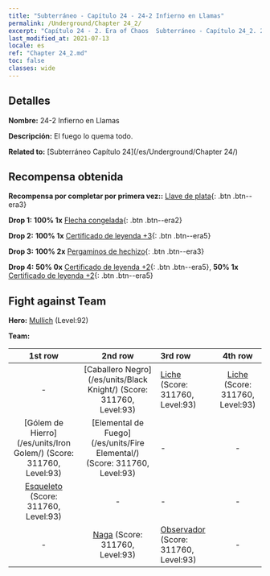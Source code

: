 ```yaml
---
title: "Subterráneo - Capítulo 24 - 24-2 Infierno en Llamas"
permalink: /Underground/Chapter 24_2/
excerpt: "Capítulo 24 - 2. Era of Chaos  Subterráneo - Capítulo 24_2. 24-2 Infierno en Llamas"
last_modified_at: 2021-07-13
locale: es
ref: "Chapter 24_2.md"
toc: false
classes: wide
---
```


## Detalles

 **Nombre:** 24-2 Infierno en Llamas

 **Descripción:** El fuego lo quema todo.

 **Related to:** [Subterráneo Capítulo 24](/es/Underground/Chapter 24/)

## Recompensa obtenida

 **Recompensa por completar por primera vez::** [Llave de plata](/ItemsES/con_693/){: .btn .btn--era3}

 **Drop 1:** **100% 1x** [Flecha congelada](/ItemsES/her_431/){: .btn .btn--era2}

 **Drop 2:** **100% 1x** [Certificado de leyenda +3](/ItemsES/mat_88/){: .btn .btn--era5}

 **Drop 3:** **100% 2x** [Pergaminos de hechizo](/ItemsES/con_694/){: .btn .btn--era3}

 **Drop 4:** **50% 0x** [Certificado de leyenda +2](/ItemsES/mat_81/){: .btn .btn--era5}, **50% 1x** [Certificado de leyenda +2](/ItemsES/mat_81/){: .btn .btn--era5}


## Fight against Team
 **Hero:** [Mullich](/es/heroes/Mullich/) (Level:92)

 **Team:**


  | 1st row | 2nd row | 3rd row | 4th row |
  |:----:|:----:|:----|:----:|
  | - | [Caballero Negro](/es/units/Black Knight/) (Score: 311760, Level:93)  | [Liche](/es/units/Lich/) (Score: 311760, Level:93)  | [Liche](/es/units/Lich/) (Score: 311760, Level:93)  |
  | [Gólem de Hierro](/es/units/Iron Golem/) (Score: 311760, Level:93)  | [Elemental de Fuego](/es/units/Fire Elemental/) (Score: 311760, Level:93)  | - | - |
  | [Esqueleto](/es/units/Skeleton/) (Score: 311760, Level:93)  | - | - | - |
  | - | [Naga](/es/units/Naga/) (Score: 311760, Level:93)  | [Observador](/es/units/Beholder/) (Score: 311760, Level:93)  | - |


